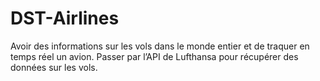 # DST-Airlines
Avoir des informations sur les vols dans le monde entier et de traquer en temps réel un avion.
Passer par l’API de Lufthansa pour récupérer des données sur les vols.

